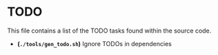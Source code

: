 # TODO
This file contains a list of the TODO tasks found within the source code.
- **(`./tools/gen_todo.sh`)** Ignore TODOs in dependencies
